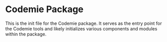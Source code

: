 # Codemie Package

This is the init file for the Codemie package. It serves as the entry point for the Codemie tools and likely initializes various components and modules within the package.